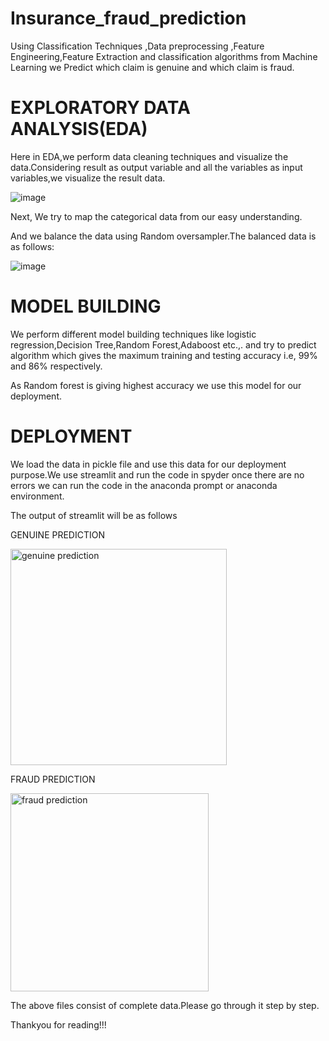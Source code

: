 # Insurance_fraud_prediction

Using Classification Techniques ,Data preprocessing ,Feature Engineering,Feature Extraction and classification algorithms from Machine Learning we Predict which claim is genuine and which claim is fraud.

# EXPLORATORY DATA ANALYSIS(EDA)
Here in EDA,we perform data cleaning techniques and visualize the data.Considering result as output variable and all the variables as input variables,we visualize the result data.

![image](https://user-images.githubusercontent.com/98581209/167898125-32cc7a92-ba5e-4078-8ea4-3eb4ef5839b2.png)

Next, We try to map the categorical data from our easy understanding.

And we balance the data using Random oversampler.The balanced data is as follows:

![image](https://user-images.githubusercontent.com/98581209/167898794-8e5a1f08-7c0d-42e1-bfe2-c6938f1cafad.png)

# MODEL BUILDING
We perform different model building techniques like logistic regression,Decision Tree,Random Forest,Adaboost etc.,. and try to predict algorithm which gives the maximum training and testing accuracy i.e, 99% and 86% respectively.

As Random forest is giving highest accuracy we use this model for our deployment.

# DEPLOYMENT
We load the data in pickle file and use this data for our deployment purpose.We use streamlit and run the code in spyder once there are no errors we can run the code in the anaconda prompt or anaconda environment.

The output of streamlit will be as follows

GENUINE PREDICTION

<img width="346" alt="genuine prediction" src="https://user-images.githubusercontent.com/98581209/167900797-25d0b4ab-df85-43e1-9e22-0c92e7e5cc66.png">

FRAUD PREDICTION

<img width="317" alt="fraud prediction" src="https://user-images.githubusercontent.com/98581209/167900848-05ba60df-b46a-4a54-a438-4586e6144911.png">

The above files consist of complete data.Please go through it step by step.

Thankyou for reading!!!
